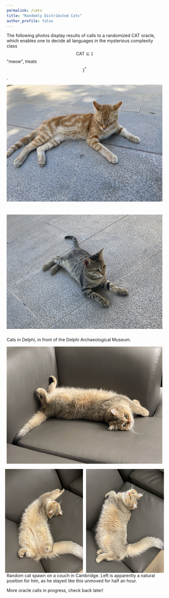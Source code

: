 ```yaml
---
permalink: /cats
title: "Randomly Distributed Cats"
author_profile: false
---
```


The following photos display results of calls to a randomized CAT oracle, which enables one to decide all languages in the mysterious complexity class $$\text{CAT}\subseteq \{$$"meow", treats$$\}^*$$.

![Cat_Delphi_1](/images/Cats/Cat_Delphi_1.jpeg) 

![Cat_Delphi_2](/images/Cats/Cat_Delphi_2.jpeg) 
=========================
Cats in Delphi, in front of the Delphi Archaeological Museum. 

![Coco_1](/images/Cats/Coco_1.jpeg) 
<!-- ========================= -->

<div style="display: flex; justify-content: center; gap: 10px;">
    <img src="/images/Cats/Coco_2.jpeg" alt="Coco_2" style="width: 50%;">
    <img src="/images/Cats/Coco_3.jpeg" alt="Coco_3" style="width: 50%;">
</div>  
Random cat spawn on a couch in Cambridge. Left is apparently a natural position for him, as he stayed like this unmoved for half an hour.

More oracle calls in progress, check back later!

<!-- ![Cat_Japan](/images/Cats/Cat_Japan.jpeg) 
=========================
Napping cat in Japan.  -->


